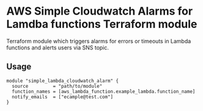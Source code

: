 # AWS Simple Cloudwatch Alarms for Lamdba functions Terraform module

Terraform module which triggers alarms for errors or timeouts in Lambda functions and alerts users via SNS topic.

## Usage

```hcl
module "simple_lambda_cloudwatch_alarm" {
  source         = "path/to/module"
  function_names = [aws_lambda_function.example_lambda.function_name]
  notify_emails  = ["ecample@test.com"]
}
```
